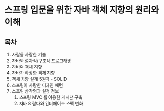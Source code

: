 # 스프링 입문을 위한 자바 객체 지향의 원리와 이해

## 목차

1. 사람을 사랑한 기술
2. 자바와 절차적/구조적 프로그래밍
3. 자바와 객체 지향
4. 자바가 확장한 객체 지향
5. 객체 지향 설계 5원칙 - SOLID
6. 스프링이 사랑한 디자인 패턴
7. 스프링 삼각형과 설정 정보
   1. 스프링 MVC 를 이용한 게시판 구축
   2. 자바 8 람다와 인터페이스 스펙 변화
